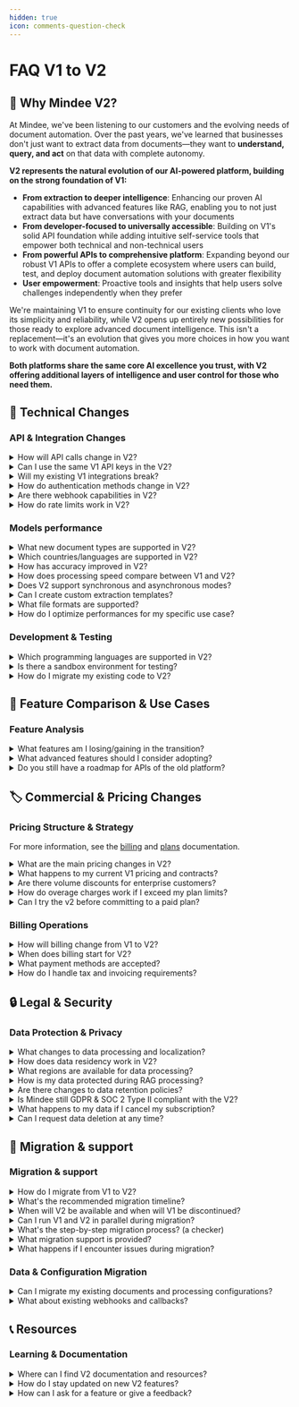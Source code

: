 ```yaml
---
hidden: true
icon: comments-question-check
---
```


# FAQ V1 to V2

## 🚀 Why Mindee V2?

At Mindee, we've been listening to our customers and the evolving needs of document automation. Over the past years, we've learned that businesses don't just want to extract data from documents—they want to **understand, query, and act** on that data with complete autonomy.

**V2 represents the natural evolution of our AI-powered platform, building on the strong foundation of V1:**

* **From extraction to deeper intelligence**: Enhancing our proven AI capabilities with advanced features like RAG, enabling you to not just extract data but have conversations with your documents
* **From developer-focused to universally accessible**: Building on V1's solid API foundation while adding intuitive self-service tools that empower both technical and non-technical users
* **From powerful APIs to comprehensive platform**: Expanding beyond our robust V1 APIs to offer a complete ecosystem where users can build, test, and deploy document automation solutions with greater flexibility
* **User empowerment**: Proactive tools and insights that help users solve challenges independently when they prefer

We're maintaining V1 to ensure continuity for our existing clients who love its simplicity and reliability, while V2 opens up entirely new possibilities for those ready to explore advanced document intelligence. This isn't a replacement—it's an evolution that gives you more choices in how you want to work with document automation.

**Both platforms share the same core AI excellence you trust, with V2 offering additional layers of intelligence and user control for those who need them.**

## **🔧 Technical Changes**

### **API & Integration Changes**

<details>

<summary>How will API calls change in V2?</summary>

V2 has a completely different approach, where models are fully customizable and unique. As such, there is a single API route to send documents for processing. This single route requires the model ID to be given, along with other optional parameters.

The resulting output has a different output structure which is much more generic to allow for the unique and custom nature of the models.

[See Client Libraries](https://docs.mindee.com/integrations/client-libraries-sdk)

[See API Reference](https://docs.mindee.com/integrations/api-reference)

</details>

<details>

<summary>Can I use the same V1 API keys in the V2?</summary>

No, V1 and V2 do not share API key information.

</details>

<details>

<summary>Will my existing V1 integrations break?</summary>

Paying V1 integrations will not be impacted. Paid customers will retain full access under existing contracts without a defined end date. We do encourage existing users to migrate to the V2 since we will not be adding any features to V1.

Free-tier will lose access to the service on September 15, 2025 regardless of integration.

</details>

<details>

<summary>How do authentication methods change in V2?</summary>

V2 authentication is based on the same API key system but with a dedicated set of API keys. You’ll need to create an API key on the V2 platform in order to use the service.

</details>

<details>

<summary>Are there webhook capabilities in V2?</summary>

Yes, V2 supports webhook integration for asynchronous document processing.&#x20;

[See Webhook Integration](https://docs.mindee.com/integrations/api-overview/webhooks)

</details>

<details>

<summary>How do rate limits work in V2?</summary>

The Mindee API allows up to 3,000 requests per hour (120 per minute, 5 per second). If you exceed these limits, requests will be rejected. For higher volumes, contact our sales team.

More details on [technical limitations ](../integrations/technical-limitations.md)

</details>

### Models performance

<details>

<summary>What new document types are supported in V2?</summary>

V2 is now giving the opportunity to start creating a custom extraction model for any document type.

</details>

<details>

<summary>Which countries/languages are supported in V2?</summary>

V2 models are optimized for global use, we support [most languages and alphabets](https://docs.mindee.com/models/data-schema#extraction-guidelines), and thus documents from most countries.

</details>

<details>

<summary>How has accuracy improved in V2?</summary>

V1 uses advanced vision and OCR models, while V2 also includes the latest language models and advanced ensemble learning algorithms. It also gives access to a brand new RAG feature, allowing continuous learning, and automation feature, in order to reach best in class performances to get close to human-level precision.

</details>

<details>

<summary>How does processing speed compare between V1 and V2?</summary>

Since Accuracy and Reliability are the key objectives of the V2, there may be a slight increase in response time in some cases.

</details>

<details>

<summary>Does V2 support synchronous and asynchronous modes?</summary>

V2 only supports asynchronous modes: polling and webhooks.

</details>

<details>

<summary>Can I create custom extraction templates?</summary>

Yes, V2 allows full control for the users with interactive model customization.

</details>

<details>

<summary>What file formats are supported?</summary>

Supported formats include PDF, PNG, JPEG, and TIFF, similar to V1. Multi-page PDFs and high-res images are fully compatible.&#x20;

[See more about file formats](https://docs.mindee.com/integrations/api-overview#accepted-file-types)

</details>

<details>

<summary>How do I optimize performances for my specific use case?</summary>

In order to optimize the performance of a given model, the first step is to [optimize the data schema fields and guidelines](https://docs.mindee.com/models/data-schema#how-to-build-a-top-performing-data-schema) so that the model performances are globally better. If after this step, some unexpected behavior happen on some isolated templates, the [RAG feature](https://docs.mindee.com/models/improving-accuracy) has to be used to increase performances on these given templates, with no regression on the rest of the flow.

</details>

### Development & Testing

<details>

<summary>Which programming languages are supported in V2?</summary>

We officially support Python, Node.js, Ruby, PHP, Java and .NET, when these are used in conjunction with our official client libraries.

[See Client Libraries](https://docs.mindee.com/integrations/client-libraries-sdk)

However, any language or system able to make an HTTP call and receive a JSON response can be used and supported by the community.

</details>

<details>

<summary>Is there a sandbox environment for testing?</summary>

No. We only have one environment available, which is the one you can use for your tests.

</details>

<details>

<summary>How do I migrate my existing code to V2?</summary>

You’ll need to create a new code integration. Use one of our official client libraries to speed up this process.

</details>

## 🎯 Feature Comparison & Use Cases

### Feature Analysis

<details>

<summary>What features am I losing/gaining in the transition?</summary>

With the transition to V2, you're gaining a much more powerful and flexible platform. While V1 offered prebuilt, static APIs for common document types, V2 introduces a **modular and customizable approach,** allowing you to **build, modify, and iterate on your own extraction models.** You’ll no longer use predefined endpoints — instead, you’ll create and manage models via an intuitive UI. You’ll also benefit from a brand new Confidence Score per field, now based on the value predicted itself, to help you take decisions based on mindee predictions with more confidence.

In short, you gain full control, smarter AI, and faster iteration cycles.

The only feature no longer available is the synchronous mode.

</details>

<details>

<summary>What advanced features should I consider adopting?</summary>

V2's most impactful advanced features include:

**AI-Powered Model Customization:**

* **Model creation and Data Schema modification using our AI assistant**: Easily create custom extraction models tailored to your specific document types without technical expertise
* **Interactive model set up**: Easily change the data schema to modify your model behavior in seconds by adding, modifying, removing fields and add specific guidelines.

**RAG (Retrieval Augmented Generation):**

* **Document database enhancement**: Add your processed documents to the RAG database to improve extraction accuracy over time
* **AI learning from corrections**: Teach the AI correct answers when it makes mistakes, continuously improving performance for your specific use cases
* **Contextual understanding**: Enable the AI to understand document context and relationships for more accurate data extraction

**Combined Benefits:** These features work together to create a self-improving system that becomes more accurate and efficient as you use it, reducing manual corrections and improving automation success rates.

</details>

<details>

<summary>Do you still have a roadmap for APIs of the old platform?</summary>

No — V1 APIs are no longer being developed. The focus has fully shifted to V2, which supports more advanced use cases and enables faster iteration. Free plan users will be deprecated on September 15, 2025. We strongly recommend migrating now to benefit from the improved capabilities and avoid service disruption.

</details>

## 🏷️ Commercial & Pricing Changes

### Pricing Structure & Strategy

For more information, see the [billing](https://docs.mindee.com/account-management/billing) and [plans](https://docs.mindee.com/account-management/plans) documentation.

<details>

<summary>What are the main pricing changes in V2?</summary>

V2 introduces a subscription-based model :

**V1 Pricing (Current):**

* Pay-as-you-go: €0.10 per page
* Enterprise packs: Custom pricing based on volumes

**V2 Pricing (New):**

* **Starter**: €49/month (500 pages monthly, 6,000 annually, …)
* **Pro**: €199/month (2,500 pages monthly, 30,000 annually, … )
* **Business**: €649/month (10,000 pages monthly, 120,000 annually, …)
* **Enterprise**: Custom pricing for 250K+ pages yearly

The key change is moving from pay-per-use to monthly subscriptions with included page allowances, plus access to advanced features like RAG, team collaboration, and enhanced automation tools.

More information on the [pricing page](https://docs.mindee.com/account-management/plans) on the V2 platform.

</details>

<details>

<summary>What happens to my current V1 pricing and contracts?</summary>

We're committed to honoring all existing V1 agreements:

* **Pay-as-you-go customers**: you can continue using V1 with existing pricing structure or decide to transition within the V2
* **Enterprise customers**: Current contracts remain valid with no forced migration. You can contact our account management team to learn more about the V2.

</details>

<details>

<summary>Are there volume discounts for enterprise customers?</summary>

We offer volume discounts for customers who process over 250,000 pages per year. To discuss tailored pricing options that suit your volume requirements, please reach out to our Sales Team directly from your billing page. Our volume pricing packages feature competitive rates per page, custom Service Level Agreements (SLAs), and flexible terms.

</details>

<details>

<summary>How do overage charges work if I exceed my plan limits?</summary>

When you exceed your plan limits, overage charges are automatically billed on your credit card either when you reach €100 in overages or at the end of your subscription billing cycle, whichever comes first.

</details>

<details>

<summary>Can I try the v2 before committing to a paid plan?</summary>

The v2 offers a 14-day & 500-page free trial (no credit card required), allowing you to test all features and functionality (Continuous Learning, API Keys, Polygons,…) before committing to a paid plan.

</details>

### Billing Operations

<details>

<summary>How will billing change from V1 to V2?</summary>

Payment is required upfront to access the platform and the features included in your plan. Only extra calls (if you have exceed the ones included in your plan) will be invoiced every 100€ or at the end of your subscription.

</details>

<details>

<summary>When does billing start for V2?</summary>

You will be billed as soon as you complete your subscription payment online.

</details>

<details>

<summary>What payment methods are accepted?</summary>

At this time, V2 subscriptions can only be purchased using credit cards (expect for Enterprise Plan

</details>

<details>

<summary>How do I handle tax and invoicing requirements?</summary>

You can see all the details about your pending subscription by clicking on “Manage Plan” under the billing section.

</details>

## 🔒 Legal & Security

### Data Protection & Privacy

<details>

<summary>What changes to data processing and localization?</summary>

You can now set yourself the data processing rules directly in the Settings Page of each model. To see more details about those parameters, you can check the [Model Settings page](https://docs.mindee.com/models/model-settings#processing-zone).

</details>

<details>

<summary>How does data residency work in V2?</summary>

Mindee V2 allows you to choose your data residency region (EU or US) at the model level, with the [Model Settings page](https://docs.mindee.com/models/model-settings#processing-zone). All document processing and storage then take place exclusively in that region, ensuring compliance with local regulations.

</details>

<details>

<summary>What regions are available for data processing?</summary>

Currently, you can choose between Europe (EU) and United States (US) for your data processing region.

</details>

<details>

<summary>How is my data protected during RAG processing?</summary>

In RAG (Retrieval-Augmented Generation), your data remains private and isolated within your model. All documents added to your RAG database are encrypted in transit and at rest. No data is shared across customers, and the AI does not train on your data globally — only your private models benefit from your inputs.

</details>

<details>

<summary>Are there changes to data retention policies?</summary>

Yes. In V2, you have more control over retention. You can set everything up using the [Model Settings page](https://docs.mindee.com/models/model-settings#processing-zone).

</details>

<details>

<summary>Is Mindee still GDPR &#x26; SOC 2 Type II compliant with the V2?</summary>

Yes. Mindee V2 is fully GDPR-compliant and maintains its SOC 2 Type II certification, ensuring rigorous security controls, data protection standards, and transparency for enterprise needs.

</details>

<details>

<summary>What happens to my data if I cancel my subscription?</summary>

If you cancel your subscription, your data will be retained for 30 days to allow for potential reactivation or export. After this grace period, your documents and models will be automatically deleted, in accordance with our data lifecycle policy.

</details>

<details>

<summary>Can I request data deletion at any time?</summary>

Yes. You can request full or partial data deletion at any time by contacting support, or by using the deletion features available in your model settings, depending on your plan. Mindee ensures that your data is securely and permanently removed upon request.

</details>

## 📅 Migration & support

### Migration & support

<details>

<summary>How do I migrate from V1 to V2?</summary>

**V2 is available now** and ready for production use. Here's our V1 availability timeline:

**V1 Availability:**

* **Pay-per-use customers**: V1 remains fully available with no discontinuation date planned
* **Enterprise clients**: V1 remains fully available with no discontinuation date planned, under existing contract terms with full support
* **Free tier users**: V1 access will be discontinued **mid-September 2025**

**Key Dates:**

* **Now**: V2 fully available for all customers
* **September 15, 2025**: Free V1 access ends (free users must migrate to V2)
* **Ongoing**: Paid V1 services continue with full support

We're committed to maintaining V1 for our paying customers while encouraging exploration of V2's enhanced capabilities.

</details>

<details>

<summary>What's the recommended migration timeline?</summary>

Our migration recommendations depend on your current V1 plan:

**Priority Migration (Immediate):**

* **Free tier users**: Migrate before **September 15, 2025** to avoid service interruption
* **Timeline**: Complete migration by **August 2025** to allow for testing and adjustment

**Optional Migration (Your Choice):**

* **Paying customers (Pay-per-use & Enterprise)**: Consider migrating if you see improvements for your use case and want to benefit from V2's enhanced features
* **Timeline**: Test V2 thoroughly in parallel with your V1 usage, then migrate only if you're confident V2 better serves your needs

There's no pressure to migrate from V1 - it remains fully supported for paying customers.

</details>

<details>

<summary>When will V2 be available and when will V1 be discontinued?</summary>

V2 is already available and V1 will be discontinued for free plan users ONLY on September 25th, 2025. For the paying customers on V1, no sunset date available yet.

</details>

<details>

<summary>Can I run V1 and V2 in parallel during migration?</summary>

Yes, absolutely. Running both platforms in parallel is not only supported but recommended for a smooth transition

</details>

<details>

<summary>What's the step-by-step migration process? (a checker)</summary>

**Quick Overview:**

1. **Assessment**: Analyze your current V1 usage and identify V2 plan requirements
2. **Setup**: Create your V2 account and configure basic settings
3. **Testing**: Use our migration testing checklist (see below)
4. **Integration**: Update your applications with V2 API endpoints
5. **Validation**: Run parallel processing to compare results
6. **Cutover**: Gradually shift traffic from V1 to V2
7. **Optimization**: Leverage V2's new features to enhance your workflows

**Documentation Includes:**

* Code examples for common migration scenarios
* Troubleshooting guides for common migration issues
* Rollback procedures if needed

</details>

<details>

<summary>What migration support is provided?</summary>

Mindee V2 offers [guided documentation](https://docs.mindee.com/), 1:1 support for Enterprise customers, and step-by-step upgrade paths to help you transition from V1 to V2 smoothly.

</details>

<details>

<summary>What happens if I encounter issues during migration?</summary>

If you face issues, you can contact Mindee’s support team via Intercom or email. For Business and Enterprise plans, priority assistance is available to resolve migration blockers quickly.

</details>

### Data & Configuration Migration

<details>

<summary>Can I migrate my existing documents and processing configurations?</summary>

No, you’ll need to manually re-upload the documents to your RAG for instance. For Enterprise users, we can offer this transition as a service.

</details>

<details>

<summary>What about existing webhooks and callbacks?</summary>

You’ll need to reconfigure webhooks in V2 as the endpoint structure and authentication method differ from V1.

</details>

## 📞 Resources

### Learning & Documentation

<details>

<summary>Where can I find V2 documentation and resources?</summary>

All V2 developer documentation (with demos) is available at [docs.mindee.com](https://docs.mindee.com/).

</details>

<details>

<summary>How do I stay updated on new V2 features?</summary>

You can give feedback and follow product updates directly in [https://feedback.mindee.com/](https://feedback.mindee.com/)

</details>

<details>

<summary>How can I ask for a feature or give a feedback?</summary>

You can give feedback and follow product updates directly in [https://feedback.mindee.com/](https://feedback.mindee.com/)

</details>
